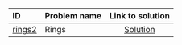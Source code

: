 | ID | Problem name | Link to solution |
|:---|:---|:---:|
| [rings2](https://open.kattis.com/problems/rings2) | Rings | [Solution](https://github.com/versenyi98/kattis-solutions/tree/main/solutions/Rings)|
